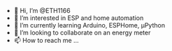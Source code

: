- 👋 Hi, I’m @ETH1166
- 👀 I’m interested in ESP and home automation
- 🌱 I’m currently learning Arduino, ESPHome, µPython
- 💞️ I’m looking to collaborate on an energy meter
- 📫 How to reach me ...

<!---
ETH1166/ETH1166 is a ✨ special ✨ repository because its `README.md` (this file) appears on your GitHub profile.
You can click the Preview link to take a look at your changes.
--->
